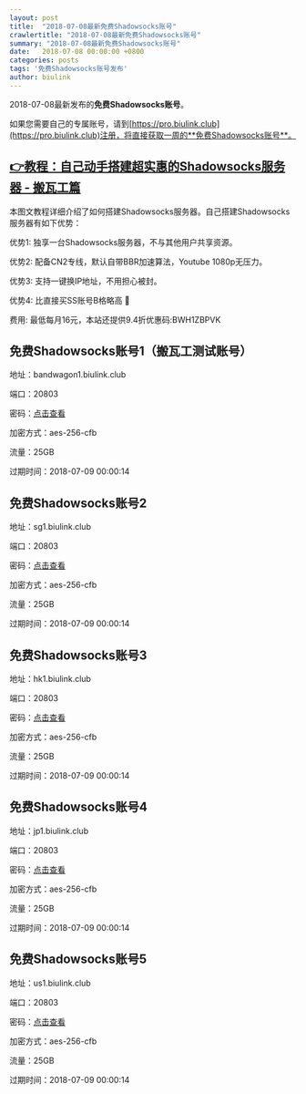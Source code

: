 ```yaml
---
layout: post
title:  "2018-07-08最新免费Shadowsocks账号"
crawlertitle: "2018-07-08最新免费Shadowsocks账号"
summary: "2018-07-08最新免费Shadowsocks账号"
date:   2018-07-08 00:00:00 +0800
categories: posts
tags: '免费Shadowsocks账号发布'
author: biulink
---
```


2018-07-08最新发布的**免费Shadowsocks账号**。

如果您需要自己的专属账号，请到[https://pro.biulink.club](https://pro.biulink.club)注册，将直接获取一周的**免费Shadowsocks账号**。

## [👉教程：自己动手搭建超实惠的Shadowsocks服务器 - 搬瓦工篇](https://github.com/Biulink/ShadowsocksTutorials/blob/master/%E6%95%99%E6%82%A8%E8%87%AA%E5%B7%B1%E5%8A%A8%E6%89%8B%E6%90%AD%E5%BB%BA%E8%B6%85%E5%AE%9E%E6%83%A0%E7%9A%84Shadowsocks%E6%9C%8D%E5%8A%A1%E5%99%A8%20-%20%E6%90%AC%E7%93%A6%E5%B7%A5%E7%AF%87.md)
  
  本图文教程详细介绍了如何搭建Shadowsocks服务器。自己搭建Shadowsocks服务器有如下优势：

  优势1: 独享一台Shadowsocks服务器，不与其他用户共享资源。

  优势2: 配备CN2专线，默认自带BBR加速算法，Youtube 1080p无压力。

  优势3: 支持一键换IP地址，不用担心被封。

  优势4: 比直接买SS账号B格略高 🙂

  费用: 最低每月16元，本站还提供9.4折优惠码:BWH1ZBPVK  
## 免费Shadowsocks账号1（搬瓦工测试账号）

地址：bandwagon1.biulink.club

端口：20803

密码：[点击查看](https://github.com/Biulink/ShadowsocksTutorials/blob/master/publish/2018-07-08%E6%9C%80%E6%96%B0%E5%85%8D%E8%B4%B9Shadowsocks%E8%B4%A6%E5%8F%B7.md)

加密方式：aes-256-cfb

流量：25GB

过期时间：2018-07-09 00:00:14

## 免费Shadowsocks账号2

地址：sg1.biulink.club

端口：20803

密码：[点击查看](https://github.com/Biulink/ShadowsocksTutorials/blob/master/publish/2018-07-08%E6%9C%80%E6%96%B0%E5%85%8D%E8%B4%B9Shadowsocks%E8%B4%A6%E5%8F%B7.md)

加密方式：aes-256-cfb

流量：25GB

过期时间：2018-07-09 00:00:14

## 免费Shadowsocks账号3

地址：hk1.biulink.club

端口：20803

密码：[点击查看](https://github.com/Biulink/ShadowsocksTutorials/blob/master/publish/2018-07-08%E6%9C%80%E6%96%B0%E5%85%8D%E8%B4%B9Shadowsocks%E8%B4%A6%E5%8F%B7.md)

加密方式：aes-256-cfb

流量：25GB

过期时间：2018-07-09 00:00:14

## 免费Shadowsocks账号4

地址：jp1.biulink.club

端口：20803

密码：[点击查看](https://github.com/Biulink/ShadowsocksTutorials/blob/master/publish/2018-07-08%E6%9C%80%E6%96%B0%E5%85%8D%E8%B4%B9Shadowsocks%E8%B4%A6%E5%8F%B7.md)

加密方式：aes-256-cfb

流量：25GB

过期时间：2018-07-09 00:00:14

## 免费Shadowsocks账号5

地址：us1.biulink.club

端口：20803

密码：[点击查看](https://github.com/Biulink/ShadowsocksTutorials/blob/master/publish/2018-07-08%E6%9C%80%E6%96%B0%E5%85%8D%E8%B4%B9Shadowsocks%E8%B4%A6%E5%8F%B7.md)

加密方式：aes-256-cfb

流量：25GB

过期时间：2018-07-09 00:00:14

